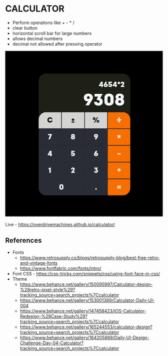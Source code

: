 # CALCULATOR

- Perform operations like + - \* /
- clear button
- horizontal scroll bar for large numbers
- allows decimal numbers
- decimal not allowed after pressing operator

![Preview](preview.png)

Live - https://overdrivemachines.github.io/calculator/

## References

- Fonts
  - https://www.retrosupply.co/blogs/retrosupply-blog/best-free-retro-and-vintage-fonts
  - https://www.fontfabric.com/fonts/intro/
- Font CSS - https://css-tricks.com/snippets/css/using-font-face-in-css/
- Theme
  - https://www.behance.net/gallery/150095997/Calculator-design-%28retro-pixel-style%29?tracking_source=search_projects%7Ccalculator
  - https://www.behance.net/gallery/153001369/Calculator-Daily-UI-004
  - https://www.behance.net/gallery/147458423/IOS-Calculator-Redesign-%28Case-Study%29?tracking_source=search_projects%7Ccalculator
  - https://www.behance.net/gallery/165244553/calculator-design?tracking_source=search_projects%7Ccalculator
  - https://www.behance.net/gallery/164205869/Daily-UI-Design-Challenge-Day-04-Calculator?tracking_source=search_projects%7Ccalculator
